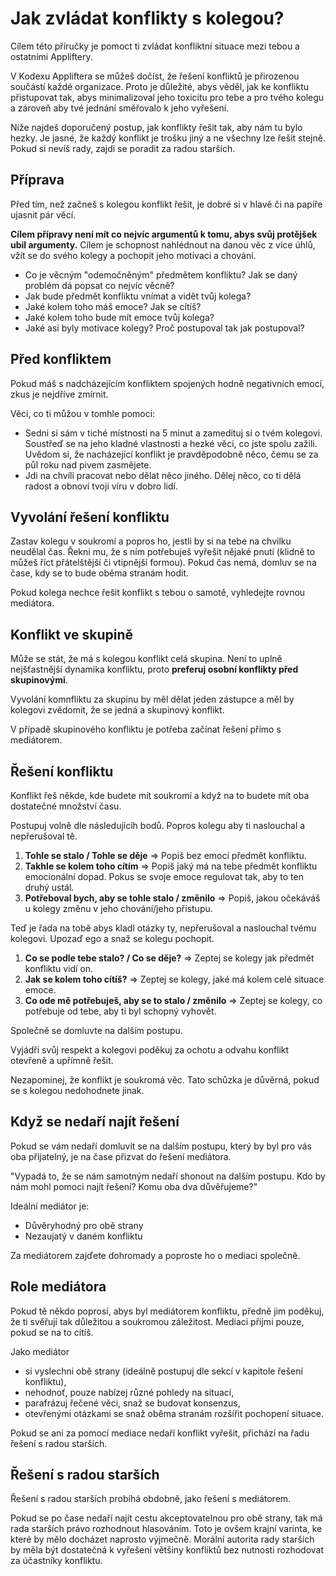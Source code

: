 # Jak zvládat konflikty s kolegou?

Cílem této příručky je pomoct ti zvládat konfliktní situace mezi tebou a ostatními Appliftery.

V Kodexu Appliftera se můžeš dočíst, že řešení konfliktů je přirozenou součástí každé organizace. Proto je důležité, abys věděl, jak ke konfliktu přistupovat tak, abys minimalizoval jeho toxicitu pro tebe a pro tvého kolegu a zároveň aby tvé jednání směřovalo k jeho vyřešení.

Níže najdeš doporučený postup, jak konflikty řešit tak, aby nám tu bylo hezky. Je jasné, že každý konflikt je trošku jiný a ne všechny lze řešit stejně. Pokud si nevíš rady, zajdi se poradit za radou starších.

## Příprava

Před tím, než začneš s kolegou konflikt řešit, je dobré si v hlavě či na papíře ujasnit pár věcí. 

**Cílem přípravy není mít co nejvíc argumentů k tomu, abys svůj protějšek ubil argumenty.** Cílem je schopnost nahlédnout na danou věc z více úhlů, vžít se do svého kolegy a pochopit jeho motivaci a chování.

- Co je věcným "odemočněným" předmětem konfliktu? Jak se daný problém dá popsat co nejvíc věcně?
- Jak bude předmět konfliktu vnímat a vidět tvůj kolega?
- Jaké kolem toho máš emoce? Jak se cítíš?
- Jaké kolem toho bude mít emoce tvůj kolega? 
- Jaké asi byly motivace kolegy? Proč postupoval tak jak postupoval?

## Před konfliktem

Pokud máš s nadcházejícím konfliktem spojených hodně negativních emocí, zkus je nejdříve zmírnit. 

Věci, co ti můžou v tomhle pomoci:

 * Sedni si sám v tiché místnosti na 5 minut a zamedituj si o tvém kolegovi. Soustřeď se na jeho kladné vlastnosti a hezké věci, co jste spolu zažili. Uvědom si, že nacházející konflikt je pravděpodobně něco, čemu se za půl roku nad pivem zasmějete.
 * Jdi na chvíli pracovat nebo dělat něco jiného. Dělej něco, co ti dělá radost a obnoví tvoji víru v dobro lidí.


## Vyvolání řešení konfliktu

Zastav kolegu v soukromí a popros ho, jestli by si na tebe na chvilku neudělal čas. Řekni mu, že s ním potřebuješ vyřešit nějaké pnutí (klidně to můžeš říct přátelštější či vtipnější formou). Pokud čas nemá, domluv se na čase, kdy se to bude oběma stranám hodit.

Pokud kolega nechce řešit konflikt s tebou o samotě, vyhledejte rovnou mediátora.

## Konflikt ve skupině

Může se stát, že má s kolegou konflikt celá skupina. Není to uplně nejšťastnější dynamika konfliktu, proto **preferuj osobní konflikty před skupinovými**. 

Vyvolání komnfliktu za skupinu by měl dělat jeden zástupce a měl by kolegovi zvědomit, že se jedná a skupinový konflikt.

V případě skupinového konfliktu je potřeba začínat řešení přímo s mediátorem.

## Řešení konfliktu

Konflikt řeš někde, kde budete mít soukromí a když na to budete mít oba dostatečné množství času.

Postupuj volně dle následujícíh bodů. Popros kolegu aby ti naslouchal a nepřerušoval tě.

1. **Tohle se stalo / Tohle se děje** => Popiš bez emocí předmět konfliktu. 
2. **Takhle se kolem toho cítím** => Popiš jaký má na tebe předmět konfliktu emocionální dopad. Pokus se svoje emoce regulovat tak, aby to ten druhý ustál.
3. **Potřeboval bych, aby se tohle stalo / změnilo** => Popiš, jakou očekáváš u kolegy změnu v jeho chování/jeho přístupu.

Teď je řada na tobě abys kladl otázky ty, nepřerušoval a naslouchal tvému kolegovi. Upozaď ego a snaž se kolegu pochopit.

1. **Co se podle tebe stalo? / Co se děje?** => Zeptej se kolegy jak předmět konfliktu vidí on. 
2. **Jak se kolem toho cítíš?** => Zeptej se kolegy, jaké má kolem celé situace emoce.
3. **Co ode mě potřebuješ, aby se to stalo / změnilo** => Zeptej se kolegy, co potřebuje od tebe, aby ti byl schopný vyhovět.

Společně se domluvte na dalším postupu.

Vyjádři svůj respekt a kolegovi poděkuj za ochotu a odvahu konflikt otevřeně a upřímně řešit.

Nezapomínej, že konflikt je soukromá věc. Tato schůzka je důvěrná, pokud se s kolegou nedohodnete jinak.

## Když se nedaří najít řešení

Pokud se vám nedaří domluvit se na dalším postupu, který by byl pro vás oba přijatelný, je na čase přizvat do řešení mediátora. 

"Vypadá to, že se nám samotným nedaří shonout na dalším postupu. Kdo by nám mohl pomoci najít řešení? Komu oba dva důvěřujeme?"

Ideální mediátor je:
* Důvěryhodný pro obě strany
* Nezaujatý v daném konfliktu

Za mediátorem zajďete dohromady a poproste ho o mediaci společně. 

## Role mediátora

Pokud tě někdo poprosí, abys byl mediátorem konfliktu, předně jim poděkuj, že ti svěřují tak důležitou a soukromou záležitost. Mediaci přijmi pouze, pokud se na to cítíš. 

Jako mediátor

* si vyslechni obě strany (ideálně postupuj dle sekcí v kapitole řešení konfliktu),
* nehodnoť, pouze nabízej různé pohledy na situaci,
* parafrázuj řečené věci, snaž se budovat konsenzus,
* otevřenými otázkami se snaž oběma stranám rozšířit pochopení situace.

Pokud se ani za pomocí mediace nedaří konflikt vyřešit, přichází na řadu řešení s radou starších.

## Řešení s radou starších

Řešení s radou starších probíhá obdobně, jako řešení s mediátorem.

Pokud se po čase nedaří najít cestu akceptovatelnou pro obě strany, tak má rada starších právo rozhodnout hlasováním. Toto je ovšem krajní varinta, ke které by mělo docházet naprosto výjmečně. Morální autorita rady starších by měla být dostatečná k vyřešení většiny konfliktů bez nutnosti rozhodovat za účastníky konfliktu.
